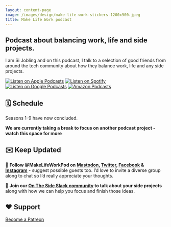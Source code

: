 ```yaml
---
layout: content-page
image: /images/design/make-life-work-stickers-1200x900.jpeg
title: Make Life Work podcast
---
```

## Podcast about balancing work, life and side projects.

I am Si Jobling and on this podcast, I talk to a selection of good friends from around the tech community about how they balance work, life and any side projects.

[![Listen on Apple Podcasts](/images/cta/applepodcasts-badge.svg "Apple Podcasts")](https://podcasts.apple.com/gb/podcast/make-life-work/id1490247567) [![Listen on Spotify](/images/cta/spotify-badge.svg "Spotify")](https://open.spotify.com/show/0s2JUvAOvjjKVgcuUGp9at) [![Listen on Google Podcasts](/images/cta/googlepodcasts-badge.svg "Google Podcasts")](https://podcasts.google.com/feed/aHR0cHM6Ly9tYWtlbGlmZXdvcmtwb2RjYXN0LmNvbS9mZWVkL3BvZGNhc3Qv) [![Amazon Podcasts](/images/cta/amazonmusic-badge.svg "Apple Podcasts")](https://music.amazon.com/podcasts/fedb693f-a959-40e1-9834-c07796bcb734/MAKE-LIFE-WORK?ref=dm_sh_vx8qo1Uy4gHK9KqCNiWgRYdQm)


## 🗓️ Schedule

Seasons 1-9 have now concluded.

**We are currently taking a break to focus on another podcast project - watch this space for more**

## ✉️ Keep Updated 

🤔 **Follow @MakeLifeWorkPod on [Mastodon](https://techhub.social/makelifeworkpod), [Twitter](https://twitter.com/MakeLifeWorkPod), [Facebook](https://www.facebook.com/MakeLifeWorkPod) & [Instagram](https://instagram.com/MakeLifeWorkPod)** - suggest possible guests too. I’d love to invite a diverse group along to chat so I’d really appreciate your thoughts.

👥 **Join our [On The Side Slack community](https://ontheside.network) to talk about your side projects** along with how we can help you focus and finish those ideas.

## ❤️ Support

[Become a Patreon](https://www.patreon.com/makelifework)
